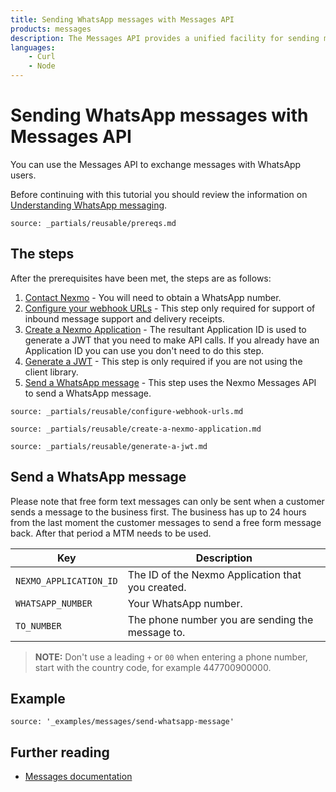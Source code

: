 ```yaml
---
title: Sending WhatsApp messages with Messages API
products: messages
description: The Messages API provides a unified facility for sending messages over multiple channel types. This tutorial looks at sending messages via the WhatsApp channel using the Messages API.
languages:
    - Curl
    - Node
---
```


# Sending WhatsApp messages with Messages API

You can use the Messages API to exchange messages with WhatsApp users. 

Before continuing with this tutorial you should review the information on [Understanding WhatsApp messaging](/messages/concepts/whatsapp).

```partial
source: _partials/reusable/prereqs.md
```

## The steps

After the prerequisites have been met, the steps are as follows:

1. [Contact Nexmo](mailto:sales@nexmo.com) - You will need to obtain a WhatsApp number.
2. [Configure your webhook URLs](#configure-your-webhook-urls) - This step only required for support of inbound message support and delivery receipts.
3. [Create a Nexmo Application](#create-a-nexmo-application) - The resultant Application ID is used to generate a JWT that you need to make API calls. If you already have an Application ID you can use you don't need to do this step.
4. [Generate a JWT](#generate-a-jwt) - This step is only required if you are not using the client library.
5. [Send a WhatsApp message](#send-a-whatsapp-message) - This step uses the Nexmo Messages API to send a WhatsApp message.

```partial
source: _partials/reusable/configure-webhook-urls.md
```

```partial
source: _partials/reusable/create-a-nexmo-application.md
```

```partial
source: _partials/reusable/generate-a-jwt.md
```

## Send a WhatsApp message

Please note that free form text messages can only be sent when a customer sends a message to the business first. The business has up to 24 hours from the last moment the customer messages to send a free form message back. After that period a MTM needs to be used.

Key | Description
-- | --
`NEXMO_APPLICATION_ID` | The ID of the Nexmo Application that you created.
`WHATSAPP_NUMBER` | Your WhatsApp number.
`TO_NUMBER` | The phone number you are sending the message to.

> **NOTE:** Don't use a leading `+` or `00` when entering a phone number, start with the country code, for example 447700900000.

## Example

```building_blocks
source: '_examples/messages/send-whatsapp-message'
```

## Further reading

* [Messages documentation](/messages/overview)
